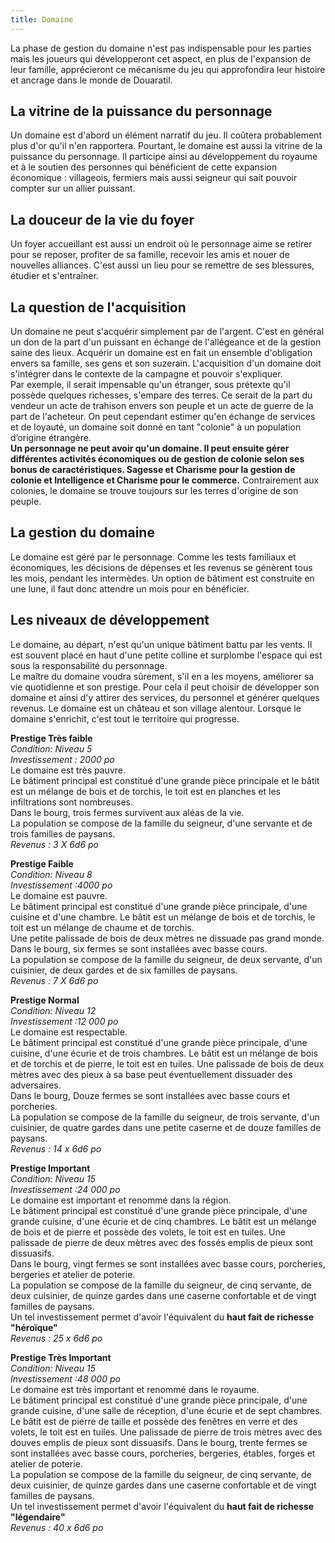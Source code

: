 ```yaml
---
title: Domaine
---
```

La phase de gestion du domaine n'est pas indispensable pour les parties mais les joueurs qui développeront cet aspect, en plus de l'expansion de leur famille, apprécieront ce mécanisme du jeu qui approfondira leur histoire et ancrage dans le monde de Douaratil.  

## La vitrine de la puissance du personnage
Un domaine est d'abord un élément narratif du jeu. Il coûtera probablement plus d'or qu'il n'en rapportera. Pourtant, le domaine est aussi la vitrine de la puissance du personnage. Il participe ainsi au développement du royaume et à le soutien des personnes qui bénéficient de cette expansion économique : villageois, fermiers mais aussi seigneur qui sait pouvoir compter sur un allier puissant.

## La douceur de la vie du foyer   
Un foyer accueillant est aussi un endroit où le personnage aime se retirer pour se reposer, profiter de sa famille, recevoir les amis et nouer de nouvelles alliances. C'est aussi un lieu pour se remettre de ses blessures, étudier et s'entraîner.  

## La question de l'acquisition  
Un domaine ne peut s'acquérir simplement par de l'argent. C'est en général un don de la part d'un puissant en échange de l'allégeance et de la gestion saine des lieux. Acquérir un domaine est en fait un ensemble d'obligation envers sa famille, ses gens et son suzerain. L'acquisition d'un domaine doit s'intégrer dans le contexte de la campagne et pouvoir s'expliquer.  
Par exemple, il serait impensable qu'un étranger, sous prétexte qu'il possède quelques richesses, s'empare des terres. Ce serait de la part du vendeur un acte de trahison envers son peuple et un acte de guerre de la part de l'acheteur. On peut cependant estimer qu'en échange de services et de loyauté, un domaine soit donné en tant "colonie" à un population d’origine étrangère.  
**Un personnage ne peut avoir qu'un domaine. Il peut ensuite gérer différentes activités économiques ou de gestion de colonie selon ses bonus de caractéristiques. Sagesse et Charisme pour la gestion de colonie et Intelligence et Charisme pour le commerce.**
Contrairement aux colonies, le domaine se trouve toujours sur les terres d'origine de son peuple.

## La gestion du domaine  
Le domaine est géré par le personnage. Comme les tests familiaux et économiques, les décisions de dépenses et les revenus se génèrent tous les mois, pendant les intermèdes. Un option de bâtiment est construite en une lune, il faut donc attendre un mois pour en bénéficier.  

## Les niveaux de développement
Le domaine, au départ, n'est qu'un unique bâtiment battu par les vents. Il est souvent placé en haut d'une petite colline et surplombe l'espace qui est sous la responsabilité du personnage.  
Le maître du domaine voudra sûrement, s'il en a les moyens, améliorer sa vie quotidienne et son prestige. Pour cela il peut choisir de développer son domaine et ainsi d'y attirer des services, du personnel et générer quelques revenus. Le domaine est un château et son village alentour. Lorsque le domaine s'enrichit, c'est tout le territoire qui progresse.  



**Prestige Très faible**  
*Condition: Niveau 5*  
*Investissement : 2000 po*  
Le domaine est très pauvre.   
Le bâtiment principal est constitué d'une grande pièce principale et le bâtit est un mélange de bois et de torchis, le toit est en planches et les infiltrations sont nombreuses.   
Dans le bourg, trois fermes survivent aux aléas de la vie.   
La population se compose de la famille du seigneur, d'une servante et de trois familles de paysans.  
*Revenus : 3 X 6d6 po*  

**Prestige Faible**  
*Condition: Niveau 8*  
*Investissement :4000 po*  
Le domaine est pauvre.   
Le bâtiment principal est constitué d'une grande pièce principale, d'une cuisine et d'une chambre. Le bâtit est un mélange de bois et de torchis, le toit est un mélange de chaume et de torchis.   
Une petite palissade de bois de deux mètres ne dissuade pas grand monde. Dans le bourg, six fermes se sont installées avec basse cours.   
La population se compose de la famille du seigneur, de deux servante, d'un cuisinier, de deux gardes et de six familles de paysans.  
*Revenus : 7 X 6d6 po*  

**Prestige Normal**  
*Condition: Niveau 12*  
*Investissement :12 000 po*  
Le domaine est respectable.   
Le bâtiment principal est constitué d'une grande pièce principale, d'une cuisine, d'une écurie et de trois chambres. Le bâtit est un mélange de bois et de torchis et de pierre, le toit est en tuiles. Une palissade de bois de deux mètres avec des pieux à sa base peut éventuellement dissuader des adversaires.   
Dans le bourg, Douze fermes se sont installées avec basse cours et porcheries.   
La population se compose de la famille du seigneur, de trois servante, d'un cuisinier, de quatre gardes dans une petite caserne et de douze familles de paysans.   
*Revenus : 14 x 6d6 po*

**Prestige Important**  
*Condition: Niveau 15*  
*Investissement :24 000 po*  
Le domaine est important et renommé dans la région.   
Le bâtiment principal est constitué d'une grande pièce principale, d'une grande cuisine, d'une écurie et de cinq chambres. Le bâtit est un mélange de bois et de pierre et possède des volets, le toit est en tuiles. Une palissade de pierre de deux mètres avec des fossés emplis de pieux sont dissuasifs.   
Dans le bourg, vingt fermes se sont installées avec basse cours, porcheries, bergeries et atelier de poterie.   
La population se compose de la famille du seigneur, de cinq servante, de deux cuisinier, de quinze gardes dans une caserne confortable et de vingt familles de paysans.   
Un tel investissement permet d'avoir l'équivalent du **haut fait de richesse "héroïque"**  
*Revenus : 25 x 6d6 po*   

**Prestige Très Important**  
*Condition: Niveau 15*  
*Investissement :48 000 po*  
Le domaine est très important et renommé dans le royaume.   
Le bâtiment principal est constitué d'une grande pièce principale, d'une grande cuisine, d'une salle de réception, d'une écurie et de sept chambres. Le bâtit est de pierre de taille et possède des fenêtres en verre et des volets, le toit est en tuiles. Une palissade de pierre de trois mètres avec des douves emplis de pieux sont dissuasifs. Dans le bourg, trente fermes se sont installées avec basse cours, porcheries, bergeries, étables, forges et atelier de poterie.   
La population se compose de la famille du seigneur, de cinq servante, de deux cuisinier, de quinze gardes dans une caserne confortable et de vingt familles de paysans.  
Un tel investissement permet d'avoir l'équivalent du **haut fait de richesse "légendaire"**  
*Revenus : 40 x 6d6 po*   
